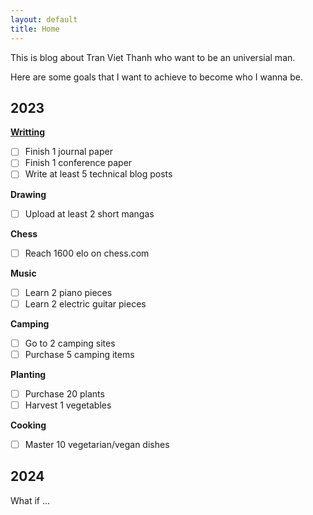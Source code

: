 ```yaml
---
layout: default
title: Home
---
```


This is blog about Tran Viet Thanh who want to be an universial man.

Here are some goals that I want to achieve to become who I wanna be.

## 2023
**[Writting](/tagged/writting)**
- [ ] Finish 1 journal paper
- [ ] Finish 1 conference paper
- [ ] Write at least 5 technical blog posts

**Drawing**
- [ ] Upload at least 2 short mangas

**Chess**
- [ ] Reach 1600 elo on chess.com

**Music**
- [ ] Learn 2 piano pieces
- [ ] Learn 2 electric guitar pieces

**Camping**
- [ ] Go to 2 camping sites
- [ ] Purchase 5 camping items

**Planting** 
- [ ] Purchase 20 plants
- [ ] Harvest 1 vegetables

**Cooking**
- [ ] Master 10 vegetarian/vegan dishes

## 2024
What if ...